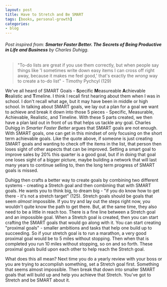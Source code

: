 ```yaml
---
layout: post
title: Have to Stretch and Be SMART
tags: [books, personal-growth]
categories:
- blog
---
```


###### Post inspired from: **Smarter Faster Better. The Secrets of Being Productive in Life and Business** by Charles Duhigg. 
> "To-do lists are great if you use them correctly, but when people say things like 'I sometimes write down easy items I can cross off right away, because it makes me feel good,' that's exactly the *wrong* way to create a to-do list" - Timothy Pychcyl (129)

We've all heard of SMART Goals - **S**pecific **M**easureable **A**chievable **R**ealistic and **T**imeline. I think I recall first hearing about them when I was in school. I don't recall what age, but it may have been in middle or high school. In talking about SMART goals, we lay out a plan for a goal we want to achieve and break it down into those 5 pieces - Specific, Measurable, Achievable, Realistic, and Timeline. With these 5 parts created, we then have a plan laid out in front of us that helps us tackle any goal. Charles Duhigg in *Smarter Faster Better* argues that SMART goals are not enough. With SMART goals, one can get in this mindset of only focusing on the short term achievable goals. Like the quote above, if someone is just creating SMART goals and wanting to check off the items in the list, that person then loses sight of other aspects that can be improved. Setting a smart goal to improve sales by 20% this quarter is a good goal, but if in doing that goal one loses sight of a bigger picture, maybe building a network that will last many years to continue selling to, then the long term progress of SMART goals is missed. 

Duhigg then crafts a better way to create goals by combining two different systems - creating a Stretch goal and then combining that with SMART goals. He wants you to think big, to dream big - "if you do know how to get there - it's not a stretch target" (125). Stretch goals should be goals that seem *almost* impossible. If you try and lay out the steps right now, you wouldn't quite know the path to get there. But, at the same time, they also need to be a little in reach too. There is a fine line between a Stretch goal and an impossible goal. When a Stretch goal is created, then you can start crafting the SMART goals that would go along with it. You can start creating "proximal goals" - smaller ambitions and tasks that help one build up to succeeding. So if your stretch goal is to run a marathon, a very good proximal goal would be to 5 miles without stopping. Then when that is completed you run 10 miles without stopping, so on and so forth. These proximal goals build upon each other to help reach the Stretch goal.

What does this all mean? Next time you do a yearly review with your boss or you are trying to accomplish something, set a Stretch goal first. Something that seems almost impossible. Then break that down into smaller SMART goals that will build up and help you achieve that Stretch. You've got to Stretch and be SMART about it.